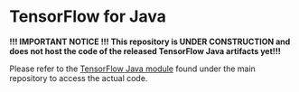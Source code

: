 # TensorFlow for Java

**!!! IMPORTANT NOTICE !!! This repository is UNDER CONSTRUCTION and does not host the code of the released TensorFlow Java artifacts yet!!!**

Please refer to the [TensorFlow Java module](https://github.com/tensorflow/tensorflow/tree/master/tensorflow/java) found under the main repository to access the actual code.
